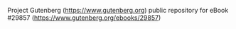 Project Gutenberg (https://www.gutenberg.org) public repository for eBook #29857 (https://www.gutenberg.org/ebooks/29857)

